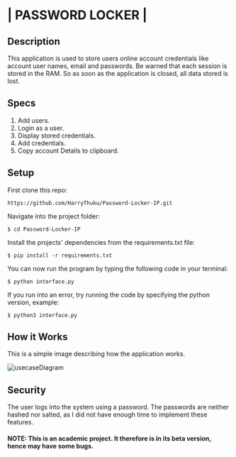 #    | PASSWORD LOCKER |


## Description
This application is used to store users online account credentials like account user names, email and passwords. Be warned that each session is stored in the RAM. So as soon as the application is closed, all data stored is lost.

## Specs
1. Add users.
2. Login as a user.
3. Display stored credentials.
4. Add credentials.
5. Copy account Details to clipboard.

## Setup

First clone this repo:

```
https://github.com/HarryThuku/Password-Locker-IP.git
```

Navigate into the project folder:

```
$ cd Password-Locker-IP
```

Install the projects' dependencies from the requirements.txt file:

```
$ pip install -r requirements.txt
```

You can now run the program by typing the following code in your terminal:

```
$ python interface.py
```
If you run into an error, try running the code by specifying the python version, example:
```
$ python3 interface.py
```

## How it Works

This is a simple image describing how the application works.

![usecaseDiagram](https://user-images.githubusercontent.com/40566766/55885094-59ca8500-5bba-11e9-8ea0-54fdb22a74f4.jpg)

## Security
The user logs into the system using a password. The passwords are neither hashed nor salted, as I did not have enough time to implement these features.

#### NOTE: This is an academic project. It therefore is in its beta version, hence may have some bugs.
